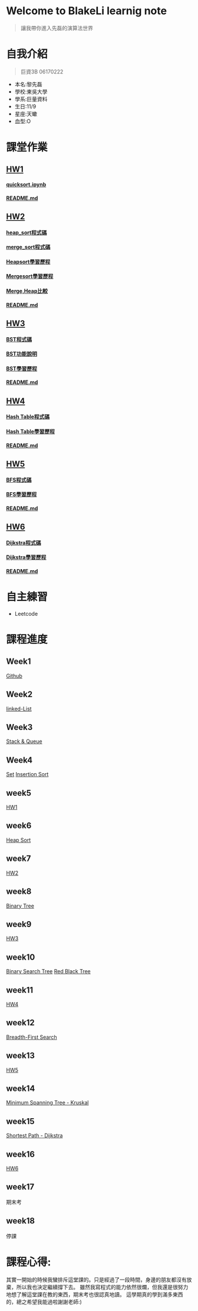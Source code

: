 # Welcome to BlakeLi learnig note
> 讓我帶你進入先磊的演算法世界
# 自我介紹
> 巨資3B 06170222
* 本名:黎先磊
* 學校:東吳大學
* 學系:巨量資料
* 生日:11/9
* 星座:天蠍
* 血型:O

# 課堂作業
## [HW1](https://github.com/blakeli119/blakeli1109/tree/master/HW1)
#### [quicksort.ipynb](https://github.com/blakeli119/blakeli1109/blob/master/HW1/quicksort.ipynb)
#### [README.md](https://github.com/blakeli119/blakeli1109/blob/master/HW1/README.md)
## [HW2](https://github.com/blakeli119/blakeli1109/tree/master/HW2)
#### [heap_sort程式碼](https://github.com/blakeli119/blakeli1109/blob/master/HW2/heap_sort_06170222.py)
#### [merge_sort程式碼](https://github.com/blakeli119/blakeli1109/blob/master/HW2/merge_sort_06170222.py)
#### [Heapsort學習歷程](https://github.com/blakeli119/blakeli1109/blob/master/HW2/Heapsort%E5%AD%B8%E7%BF%92%E6%AD%B7%E7%A8%8B.md)
#### [Mergesort學習歷程](https://github.com/blakeli119/blakeli1109/blob/master/HW2/Mergesort%E5%AD%B8%E7%BF%92%E6%AD%B7%E7%A8%8B.md)
#### [Merge,Heap比較](https://github.com/blakeli119/blakeli1109/blob/master/HW2/%E6%AF%94%E8%BC%83.md)
#### [README.md](https://github.com/blakeli119/blakeli1109/blob/master/HW2/README.md)

## [HW3](https://github.com/blakeli119/blakeli1109/tree/master/HW3)
#### [BST程式碼](https://github.com/blakeli119/blakeli1109/blob/master/HW3/binary_search_tree_06170222.py)
#### [BST功能說明](https://github.com/blakeli119/blakeli1109/blob/master/HW3/BST%E5%8A%9F%E8%83%BD%E8%AA%AA%E6%98%8E.md)
#### [BST學習歷程](https://github.com/blakeli119/blakeli1109/blob/master/HW3/%E5%AD%B8%E7%BF%92%E6%AD%B7%E7%A8%8B.md)
#### [README.md](https://github.com/blakeli119/blakeli1109/blob/master/HW3/README.md)
## [HW4](https://github.com/blakeli119/blakeli1109/tree/master/HW4)
#### [Hash Table程式碼](https://github.com/blakeli119/blakeli1109/blob/master/HW4/hash_table_06170222.py)
#### [Hash Table學習歷程](https://github.com/blakeli119/blakeli1109/blob/master/HW4/Hash%20Table%E6%B5%81%E7%A8%8B%E5%9C%96%E3%80%81%E5%AD%B8%E7%BF%92%E6%AD%B7%E7%A8%8B%E8%88%87Hash%20Table%E8%88%87Hash%20Function%E5%8E%9F%E7%90%86.md)
#### [README.md](https://github.com/blakeli119/blakeli1109/blob/master/HW4/README.md)


## [HW5](https://github.com/blakeli119/blakeli1109/tree/master/HW5)
#### [BFS程式碼](https://github.com/blakeli119/blakeli1109/blob/master/HW5/BFS_06170222.py)
#### [BFS學習歷程](https://github.com/blakeli119/blakeli1109/blob/master/HW5/BFS%E6%B5%81%E7%A8%8B%E5%9C%96%E3%80%81%E7%A8%8B%E5%BC%8F%E7%A2%BC%E5%AD%B8%E7%BF%92%E6%AD%B7%E7%A8%8B%E8%88%87BFS%E8%88%87DFS%E5%8E%9F%E7%90%86%E8%88%87%E6%AF%94%E8%BC%83.md)
#### [README.md](https://github.com/blakeli119/blakeli1109/blob/master/HW5/README.md)

## [HW6](https://github.com/blakeli119/blakeli1109/tree/master/HW6)
#### [Dijkstra程式碼](https://github.com/blakeli119/blakeli1109/blob/master/HW6/Dijkstra_06170222.py)
#### [Dijkstra學習歷程](https://github.com/blakeli119/blakeli1109/blob/master/HW6/%E5%AD%B8%E7%BF%92%E6%AD%B7%E7%A8%8B.md)
#### [README.md](https://github.com/blakeli119/blakeli1109/blob/master/HW6/README.md)

# 自主練習
* Leetcode






# 課程進度
## Week1
[Github](https://github.com/blakeli119/blakeli1109/blob/master/classnote/Github.md)
## Week2
[linked-List](https://github.com/blakeli119/blakeli1109/blob/master/classnote/linked-List.md)
## Week3
[Stack & Queue](https://github.com/blakeli119/blakeli1109/blob/master/classnote/Stack%20%26%20Queue.md)
## Week4
[Set](https://github.com/blakeli119/blakeli1109/blob/master/classnote/Set.md)
[Insertion Sort](https://github.com/blakeli119/blakeli1109/blob/master/classnote/Insertion%20Sort.md)
## week5
[HW1](https://github.com/blakeli119/blakeli1109/tree/master/HW1)
## week6
[Heap Sort](https://github.com/blakeli119/blakeli1109/blob/master/classnote/Heap%20Sort.md)
## week7
[HW2](https://github.com/blakeli119/blakeli1109/tree/master/HW2)
## week8
[Binary Tree](https://github.com/blakeli119/blakeli1109/blob/master/classnote/Binary%20Tree.md)
## week9
[HW3](https://github.com/blakeli119/blakeli1109/tree/master/HW3)
## week10
[Binary Search Tree](https://github.com/blakeli119/blakeli1109/blob/master/classnote/Binary%20Search%20Tree.md)
[Red Black Tree](https://github.com/blakeli119/blakeli1109/blob/master/classnote/Red%20Black%20Tree.md)
## week11
[HW4](https://github.com/blakeli119/blakeli1109/tree/master/HW4)
## week12
[Breadth-First Search](https://github.com/blakeli119/blakeli1109/blob/master/classnote/Breadth-First%20Search.md)
## week13
[HW5](https://github.com/blakeli119/blakeli1109/tree/master/HW5)
## week14
[Minimum Spanning Tree - Kruskal](https://github.com/blakeli119/blakeli1109/blob/master/classnote/Minimum%20Spanning%20Tree%20-%20Kruskal.md)
## week15
[Shortest Path - Dijkstra](https://github.com/blakeli119/blakeli1109/blob/master/classnote/Shortest%20Path%20-%20Dijkstra)
## week16
[HW6](https://github.com/blakeli119/blakeli1109/tree/master/HW6)
## week17
期末考
## week18
停課

# 課程心得:
其實一開始的時候我蠻排斥這堂課的。只是經過了一段時間，身邊的朋友都沒有放棄，所以我也決定繼續撐下去。
雖然我寫程式的能力依然很爛，但我還是很努力地想了解這堂課在教的東西，期末考也很認真地讀。
這學期真的學到滿多東西的，總之希望我能過啦謝謝老師:)
